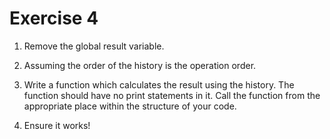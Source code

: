 # Exercise 4

1. Remove the global result variable.

2. Assuming the order of the history is the operation order.

3. Write a function which calculates the result using the history. The function should have no print statements in it. Call the function from the appropriate place within the structure of your code.

3. Ensure it works!